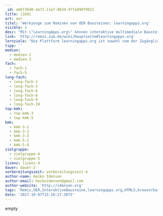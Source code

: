 ```yaml
---
_id: a66f36d0-ab71-11e7-8634-47fa090f9921
title: i1b9i
art: oer
titel: 'Werkzeuge zum Remixen von OER Bausteinen: learningapps.org'
visible: 1
desc: "Mit \"LearningApps.org\" können interaktive multimediale Bausteine aus 21 Vorlagen online erstellt und angepasst werden.\r\nDie Bausteine können online aufgerufen, in Webseiten oder interaktiven E-Books eingebunden, als ZIP-Datei exportiert oder als QR-CODE ausgedruckt werden."
link: 'http://remix.zum.de/wiki/Hauptseite#learningapps.org'
lernziele: "Die Plattform learningapps.org ist sowohl vom der Zugänglichkeit als auch von den Möglichkeiten der Gestaltung her ein universelles Werkzeug zum Erstellen und Modifizieren interaktiver Lernbausteine. Es läuft auf jeder Plattform, sowohl PCs (auf alle Betriebssystemen) als auch auf Tablets und Smartphones - in jedem modernen Browser.\r\nBesondere Eignung für OER-Projekte Die Plattform learningapps.org eignet sich besonders zum Erstellen, Anpassen, Adaptieren und Remixen von Lernbausteinen von OER-Projekten: \r\nDer Import von Medien greift auf freie und offene Quellen zurück\r\n   (... die natürlich immer individuelle geprüft werden müssen :-(\r\n * Als browsserbasierte Anwendung, die auf HTML5 basiert, läuft sie auf allen Geräten, Devices - unter allen Betriebssystemen, auch auf mobilen Geräten\r\n * Es gibt vielfache Exportmöglichkeiten zur Einbindung in eigene Webseiten, Blogs, Lernmanagementsysteme\r\n *  Jede der 1,5 Millionen Apps, die von den Nutzern seit 2011 erstellt wurden, kann einfach durch Betätigung des Buttons \"ähnliche App erstellen\" angepasst, verändert, adaptiert  - an eigene Nutzungsszenarien angepasst werden :-)\r\n\r\nJust press the Button and start! Button: \"ähnliche App erstellen\" Button \"ähnliche App erstellen\" bei learningapps.org"
tipp: ''
medien:
  - medien-1
  - medien-3
fach:
  - fach-1
  - fach-5
long-fach:
  - long-fach-1
  - long-fach-3
  - long-fach-6
  - long-fach-8
  - long-fach-9
  - long-fach-19
top-kmk:
  - top-kmk-3
  - top-kmk-5
kmk:
  - kmk-3-1
  - kmk-3-2
  - kmk-3-3
  - kmk-5-2
  - kmk-5-4
zielgruppe:
  - zielgruppe-4
  - zielgruppe-5
lizenz: lizenz-4
dauer: dauer-2
vorbereitungszeit: vorbereitungszeit-4
author-name: Heiko Idensen
author-email: heikoidensen@gmail.com
author-website: 'http://idensen.org'
tags: 'Remix,OER,InteraktiveBausteine,learningapps.org,HTML5,browserbasiert,?'
date: '2017-10-07T15:10:27.307Z'
---
```

empty
